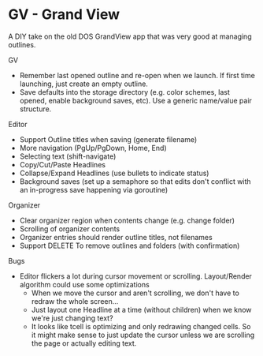 # GV - Grand View

A DIY take on the old DOS GrandView app that was very good at managing outlines.

GV
* Remember last opened outline and re-open when we launch.  If first time launching, just create an empty outline.
* Save defaults into the storage directory (e.g. color schemes, last opened, enable background saves, etc).  Use a generic name/value pair structure.

Editor
* Support Outline titles when saving (generate filename)
* More navigation (PgUp/PgDown, Home, End)
* Selecting text (shift-navigate)
* Copy/Cut/Paste Headlines
* Collapse/Expand Headlines (use bullets to indicate status)
* Background saves (set up a semaphore so that edits don't conflict with an in-progress save happening via goroutine)

Organizer
* Clear organizer region when contents change (e.g. change folder)
* Scrolling of organizer contents
* Organizer entries should render outline titles, not filenames
* Support DELETE To remove outlines and folders (with confirmation)

Bugs
* Editor flickers a lot during cursor movement or scrolling.  Layout/Render algorithm could use some optimizations 
    * When we move the cursor and aren't scrolling, we don't have to redraw the whole screen...
    * Just layout one Headline at a time (without children) when we know we're just changing text?
    * It looks like tcell is optimizing and only redrawing changed cells.  So it might make sense to just update the
      cursor unless we are scrolling the page or actually editing text.